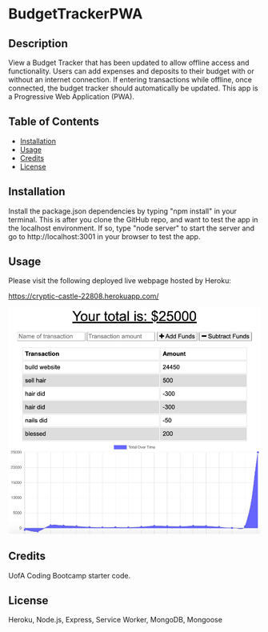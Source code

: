 # BudgetTrackerPWA

## Description
View a Budget Tracker that has been updated to allow offline access and functionality. Users can add expenses and deposits to their budget with or without an internet connection. If entering transactions while offline, once connected, the budget tracker should automatically be updated. This app is a Progressive Web Application (PWA).

## Table of Contents 
* [Installation](#installation)
* [Usage](#usage)
* [Credits](#credits)
* [License](#license)

## Installation 
Install the package.json dependencies by typing "npm install" in your terminal. This is after you clone the GitHub repo, and want to test the app in the localhost environment. If so, type "node server" to start the server and go to http://localhost:3001 in your browser to test the app. 



## Usage 
Please visit the following deployed live webpage hosted by Heroku:

https://cryptic-castle-22808.herokuapp.com/


![picture](budgetpwa.png)
    
## Credits 
UofA Coding Bootcamp starter code.

## License 
Heroku, Node.js, Express, Service Worker, MongoDB, Mongoose

